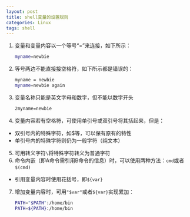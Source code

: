 ```yaml
---
layout: post
title: shell变量的设置规则
categories: Linux
tags: shell
---
```


1. 变量和变量内容以一个等号“=”来连接，如下所示：

    ```bash
    myname=newbie
    ```
2. 等号两边不能直接接空格符，如下所示都是错误的：

	```bash
	myname = newbie
	myname=newbie again
	```
3. 变量名称只能是英文字母和数字，但不能以数字开头

	```bash
	2myname=newbie
	```
4. 变量内容若有空格符，可使用单引号或双引号将其括起来，但是：
  - 双引号内的特殊字符，如$等，可以保有原有的特性
  - 单引号内的特殊字符则仍为一般字符（纯文本）
5. 可用转义字符`\`将特殊字符转义为普通字符
6. 命令内嵌（即A命令需引用B命令的信息）时，可以使用两种方法：``cmd``或者`$(cmd)`
  - 引用变量内容时使用花括号，即`${var}`
7. 增加变量内容时，可用`"$var"`或者`${var}`实现累加：

	```bash
	PATH="$PATH":/home/bin
	PATH=${PATH}:/home/bin
	```
